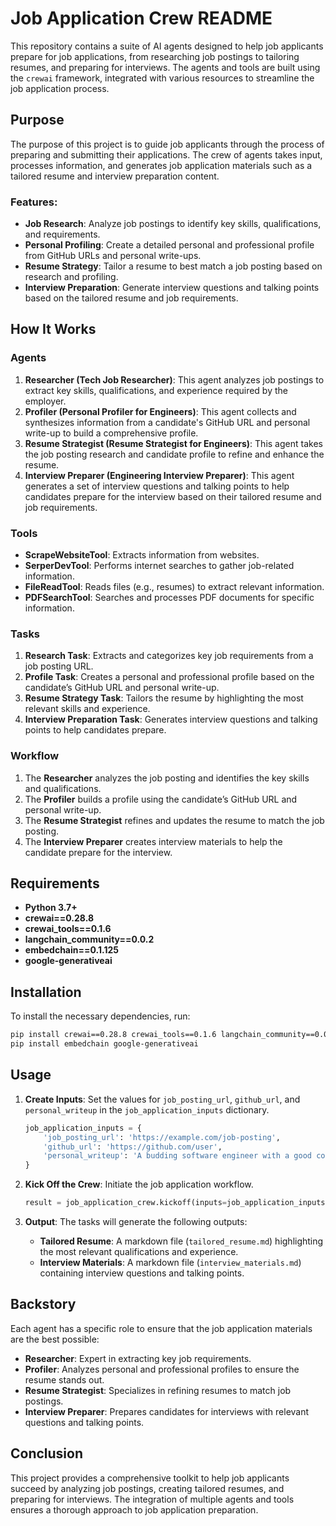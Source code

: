 # Job Application Crew README

This repository contains a suite of AI agents designed to help job applicants prepare for job applications, from researching job postings to tailoring resumes, and preparing for interviews. The agents and tools are built using the `crewai` framework, integrated with various resources to streamline the job application process.

## Purpose
The purpose of this project is to guide job applicants through the process of preparing and submitting their applications. The crew of agents takes input, processes information, and generates job application materials such as a tailored resume and interview preparation content.

### Features:
- **Job Research**: Analyze job postings to identify key skills, qualifications, and requirements.
- **Personal Profiling**: Create a detailed personal and professional profile from GitHub URLs and personal write-ups.
- **Resume Strategy**: Tailor a resume to best match a job posting based on research and profiling.
- **Interview Preparation**: Generate interview questions and talking points based on the tailored resume and job requirements.

## How It Works

### Agents
1. **Researcher (Tech Job Researcher)**: This agent analyzes job postings to extract key skills, qualifications, and experience required by the employer.
2. **Profiler (Personal Profiler for Engineers)**: This agent collects and synthesizes information from a candidate's GitHub URL and personal write-up to build a comprehensive profile.
3. **Resume Strategist (Resume Strategist for Engineers)**: This agent takes the job posting research and candidate profile to refine and enhance the resume.
4. **Interview Preparer (Engineering Interview Preparer)**: This agent generates a set of interview questions and talking points to help candidates prepare for the interview based on their tailored resume and job requirements.

### Tools
- **ScrapeWebsiteTool**: Extracts information from websites.
- **SerperDevTool**: Performs internet searches to gather job-related information.
- **FileReadTool**: Reads files (e.g., resumes) to extract relevant information.
- **PDFSearchTool**: Searches and processes PDF documents for specific information.

### Tasks
1. **Research Task**: Extracts and categorizes key job requirements from a job posting URL.
2. **Profile Task**: Creates a personal and professional profile based on the candidate’s GitHub URL and personal write-up.
3. **Resume Strategy Task**: Tailors the resume by highlighting the most relevant skills and experience.
4. **Interview Preparation Task**: Generates interview questions and talking points to help candidates prepare.

### Workflow
1. The **Researcher** analyzes the job posting and identifies the key skills and qualifications.
2. The **Profiler** builds a profile using the candidate’s GitHub URL and personal write-up.
3. The **Resume Strategist** refines and updates the resume to match the job posting.
4. The **Interview Preparer** creates interview materials to help the candidate prepare for the interview.

## Requirements
- **Python 3.7+**
- **crewai==0.28.8**
- **crewai_tools==0.1.6**
- **langchain_community==0.0.2**
- **embedchain==0.1.125**
- **google-generativeai**

## Installation

To install the necessary dependencies, run:

```bash
pip install crewai==0.28.8 crewai_tools==0.1.6 langchain_community==0.0.2
pip install embedchain google-generativeai
```

## Usage

1. **Create Inputs**: Set the values for `job_posting_url`, `github_url`, and `personal_writeup` in the `job_application_inputs` dictionary.
   ```python
   job_application_inputs = {
       'job_posting_url': 'https://example.com/job-posting',
       'github_url': 'https://github.com/user',
       'personal_writeup': 'A budding software engineer with a good combination of development skills.'
   }
   ```

2. **Kick Off the Crew**: Initiate the job application workflow.
   ```python
   result = job_application_crew.kickoff(inputs=job_application_inputs)
   ```

3. **Output**: The tasks will generate the following outputs:
   - **Tailored Resume**: A markdown file (`tailored_resume.md`) highlighting the most relevant qualifications and experience.
   - **Interview Materials**: A markdown file (`interview_materials.md`) containing interview questions and talking points.

## Backstory
Each agent has a specific role to ensure that the job application materials are the best possible:
- **Researcher**: Expert in extracting key job requirements.
- **Profiler**: Analyzes personal and professional profiles to ensure the resume stands out.
- **Resume Strategist**: Specializes in refining resumes to match job postings.
- **Interview Preparer**: Prepares candidates for interviews with relevant questions and talking points.

## Conclusion
This project provides a comprehensive toolkit to help job applicants succeed by analyzing job postings, creating tailored resumes, and preparing for interviews. The integration of multiple agents and tools ensures a thorough approach to job application preparation.

